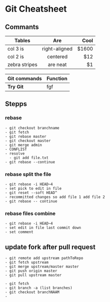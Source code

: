 # Git Cheatsheet
## Commants

| Tables        | Are           | Cool  |
| ------------- |:-------------:| -----:|
| col 3 is      | right-aligned | $1600 |
| col 2 is      | centered      |   $12 |
| zebra stripes | are neat      |    $1 |

  | Git commands                 | Function
  | :--------------------------- | :--------
  | **Try Git** | fgf|

## Stepps
### rebase
    - git checkout branchname
    - git fetch
    - git rebase master
    - git checkout master
    - git merge admin
    - CONFLIST
    - resolve
      - git add file.txt
    - git rebase --continue

### rebase split the file
    - git rebase -i HEAD~4
    - set pick to edit in file
    - git reset --soft HEAD^
    - recommitted changes so add file 1 add file 2
    - git rebase -- continue

### rebase files combine
    - git rebase -i HEAD~4
    - set edit in file last commit down
    - set comment

## update fork after pull request
    - git remote add upstream pathToRepo
    - git fetch upstream
    - git merge upstream/master master
    - git push origin master
    - git pull upstream master

    - git fetch
    - git branch -a (list branches)
    - git checkout branchNAAM
    -
